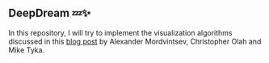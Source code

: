 ## DeepDream 💤✨

In this repository, I will try to implement the visualization algorithms discussed in this [blog post](https://ai.googleblog.com/2015/06/inceptionism-going-deeper-into-neural.html) by Alexander Mordvintsev, Christopher Olah and Mike Tyka.